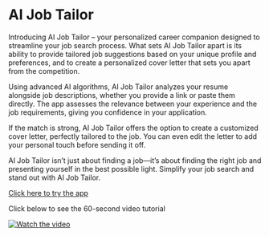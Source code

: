 # AI Job Tailor

Introducing AI Job Tailor – your personalized career companion designed to streamline your job search process. What sets AI Job Tailor apart is its ability to provide tailored job suggestions based on your unique profile and preferences, and to create a personalized cover letter that sets you apart from the competition.

Using advanced AI algorithms, AI Job Tailor analyzes your resume alongside job descriptions, whether you provide a link or paste them directly. The app assesses the relevance between your experience and the job requirements, giving you confidence in your application.

If the match is strong, AI Job Tailor offers the option to create a customized cover letter, perfectly tailored to the job. You can even edit the letter to add your personal touch before sending it off.

AI Job Tailor isn’t just about finding a job—it’s about finding the right job and presenting yourself in the best possible light. Simplify your job search and stand out with AI Job Tailor.


[Click here to try the app](https://cover-letter-app.streamlit.app/)

Click below to see the 60-second video tutorial

[![Watch the video](https://img.youtube.com/vi/5G2mpR0QvN0/0.jpg)](https://youtu.be/5G2mpR0QvN0)

